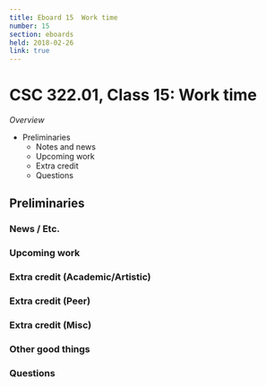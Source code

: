 ```yaml
---
title: Eboard 15  Work time
number: 15
section: eboards
held: 2018-02-26
link: true
---
```

CSC 322.01, Class 15:  Work time
================================

_Overview_

* Preliminaries
    * Notes and news
    * Upcoming work
    * Extra credit
    * Questions

Preliminaries
-------------

### News / Etc.

### Upcoming work

### Extra credit (Academic/Artistic)

### Extra credit (Peer)

### Extra credit (Misc)

### Other good things

### Questions

